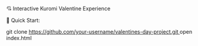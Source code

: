 💘 Interactive Kuromi Valentine Experience



🚀 Quick Start:

git clone [https://github.com/your-username/valentines-day-project.git ](https://silvideun.github.io/valentines-day-project/)
open index.html 
